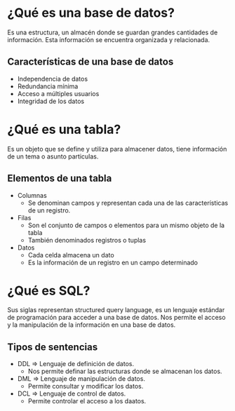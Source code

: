 # ¿Qué es una base de datos?
Es una estructura, un almacén donde se guardan grandes cantidades de información. 
Esta información se encuentra organizada y relacionada.
## Características de una base de datos
* Independencia de datos
* Redundancia mínima
* Acceso a múltiples usuarios
* Integridad de los datos

# ¿Qué es una tabla?
Es un objeto que se define y utiliza para almacener datos, tiene información de un
tema o asunto particulas.
## Elementos de una tabla
* Columnas
  * Se denominan campos y representan cada una de las características de un registro.
* Filas
  * Son el conjunto de campos o elementos para un mismo objeto de la tabla
  * También denominados registros o tuplas
* Datos
  * Cada celda almacena un dato
  * Es la información de un registro en un campo determinado

# ¿Qué es SQL?
Sus siglas representan structured query language, es un lenguaje estándar de programación para acceder a una base de datos.
Nos permite el acceso y la manipulación de la información en una base de datos.
## Tipos de sentencias
* DDL => Lenguaje de definición de datos.
  * Nos permite definar las estructuras donde se almacenan los datos.
* DML => Lenguaje de manipulación de datos.
  * Permite consultar y modificar los datos.
* DCL => Lenguaje de control de datos.
  * Permite controlar el acceso a los daatos.
